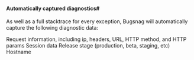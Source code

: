 #### Automatically captured diagnostics#
As well as a full stacktrace for every exception, Bugsnag will automatically capture the following diagnostic data:

Request information, including ip, headers, URL, HTTP method, and HTTP params
Session data
Release stage (production, beta, staging, etc)
Hostname

